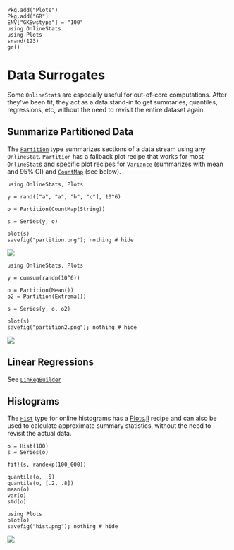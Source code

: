 ```@setup setup
Pkg.add("Plots")
Pkg.add("GR")
ENV["GKSwstype"] = "100"
using OnlineStats
using Plots
srand(123)
gr()
```

# Data Surrogates

Some `OnlineStat`s are especially useful for out-of-core computations.  After they've been fit, they act as a data stand-in to get summaries, quantiles, regressions, etc, without the need to revisit the entire dataset again.

## Summarize Partitioned Data

The [`Partition`](@ref) type summarizes sections of a data stream using any `OnlineStat`. 
`Partition` has a fallback plot recipe that works for most `OnlineStat`s and specific plot
recipes for [`Variance`](@ref) (summarizes with mean and 95% CI) and [`CountMap`](@ref) (see below).

```@example setup
using OnlineStats, Plots

y = rand(["a", "a", "b", "c"], 10^6)

o = Partition(CountMap(String))

s = Series(y, o)

plot(s)
savefig("partition.png"); nothing # hide
```

![](partition.png)

```@example setup
using OnlineStats, Plots

y = cumsum(randn(10^6))

o = Partition(Mean())
o2 = Partition(Extrema())

s = Series(y, o, o2)

plot(s)
savefig("partition2.png"); nothing # hide
```

![](partition2.png)

## Linear Regressions

See [`LinRegBuilder`](@ref)

## Histograms

The [`Hist`](@ref) type for online histograms has a 
[Plots.jl](https://github.com/JuliaPlots/Plots.jl) recipe and can also be used to calculate 
approximate summary statistics, without the need to revisit the actual data.

```@example setup
o = Hist(100)
s = Series(o)

fit!(s, randexp(100_000))

quantile(o, .5)
quantile(o, [.2, .8])
mean(o)
var(o)
std(o)

using Plots
plot(o)
savefig("hist.png"); nothing # hide
```

![](hist.png)

